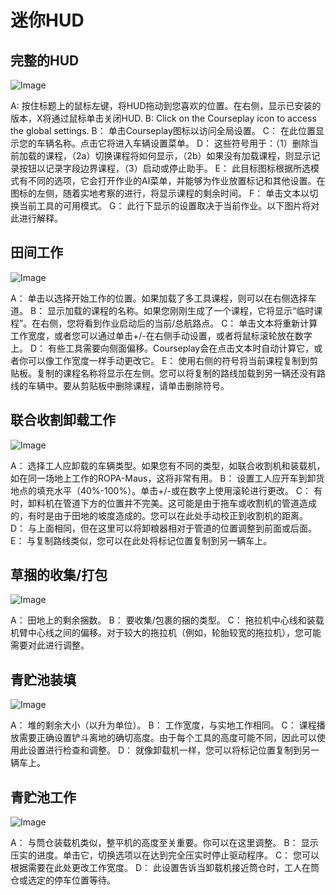# 迷你HUD

## 完整的HUD

![Image](/home/runner/work/CourseplayHelp/CourseplayHelp/translation_data/minihudhelp_general_0_0_478_305.png)


A: 按住标题上的鼠标左键，将HUD拖动到您喜欢的位置。在右侧，显示已安装的版本，X将通过鼠标单击关闭HUD.
B: Click on the Courseplay icon to access the global settings.
B： 单击Courseplay图标以访问全局设置。
C： 在此位置显示您的车辆名称。点击它将进入车辆设置菜单。
D： 这些符号用于：（1）删除当前加载的课程，（2a）切换课程将如何显示，（2b）如果没有加载课程，则显示记录按钮以记录字段边界课程，（3）启动或停止助手。
E： 此目标图标根据所选模式有不同的选项，它会打开作业的AI菜单，并能够为作业放置标记和其他设置。在图标的左侧，随着实地考察的进行，将显示课程的剩余时间。
F： 单击文本以切换当前工具的可用模式。
G： 此行下显示的设置取决于当前作业。以下图片将对此进行解释。


## 田间工作

![Image](/home/runner/work/CourseplayHelp/CourseplayHelp/translation_data/minihudhelp_fieldwork_0_0_478_305.png)


A： 单击以选择开始工作的位置。如果加载了多工具课程，则可以在右侧选择车道。
B： 显示加载的课程的名称。如果您刚刚生成了一个课程，它将显示“临时课程”。在右侧，您将看到作业启动后的当前/总航路点。
C： 单击文本将重新计算工作宽度，或者您可以通过单击+/-在右侧手动设置，或者将鼠标滚轮放在数字上。
D： 有些工具需要向侧面偏移。Courseplay会在点击文本时自动计算它，或者你可以像工作宽度一样手动更改它。
E： 使用右侧的符号将当前课程复制到剪贴板。复制的课程名称将显示在左侧。您可以将复制的路线加载到另一辆还没有路线的车辆中。要从剪贴板中删除课程，请单击删除符号。


## 联合收割卸载工作

![Image](/home/runner/work/CourseplayHelp/CourseplayHelp/translation_data/minihudhelp_combineunload_0_0_478_305.png)


A： 选择工人应卸载的车辆类型。如果您有不同的类型，如联合收割机和装载机，如在同一场地上工作的ROPA-Maus，这将非常有用。
B： 设置工人应开车到卸货地点的填充水平（40%-100%）。单击+/-或在数字上使用滚轮进行更改。
C： 有时，卸料机在管道下方的位置并不完美。这可能是由于拖车或收割机的管道造成的，有时是由于田地的坡度造成的。您可以在此处手动校正到收割机的距离。
D： 与上面相同，但在这里可以将卸粮器相对于管道的位置调整到前面或后面。
E： 与复制路线类似，您可以在此处将标记位置复制到另一辆车上。


## 草捆的收集/打包

![Image](/home/runner/work/CourseplayHelp/CourseplayHelp/translation_data/minihudhelp_balecollect_0_0_478_305.png)


A： 田地上的剩余捆数。
B： 要收集/包裹的捆的类型。
C： 拖拉机中心线和装载机臂中心线之间的偏移。对于较大的拖拉机（例如，轮胎较宽的拖拉机），您可能需要对此进行调整。


## 青贮池装填

![Image](/home/runner/work/CourseplayHelp/CourseplayHelp/translation_data/minihudhelp_siloloader_0_0_478_305.png)


A： 堆的剩余大小（以升为单位）。
B： 工作宽度，与实地工作相同。
C： 课程播放需要正确设置铲斗离地的确切高度。由于每个工具的高度可能不同，因此可以使用此设置进行检查和调整。
D： 就像卸载机一样，您可以将标记位置复制到另一辆车上。


## 青贮池工作

![Image](/home/runner/work/CourseplayHelp/CourseplayHelp/translation_data/minihudhelp_siloworker_0_0_478_305.png)


A： 与筒仓装载机类似，整平机的高度至关重要。你可以在这里调整。
B： 显示压实的进度。单击它，切换选项以在达到完全压实时停止驱动程序。
C： 您可以根据需要在此处更改工作宽度。
D： 此设置告诉当卸载机接近筒仓时，工人在筒仓或选定的停车位置等待。


